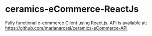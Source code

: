 # ceramics-eCommerce-ReactJs
Fully functional e-commerce Client using React.js. API is available at: https://github.com/marianarossi/ceramics-eCommerce-API
